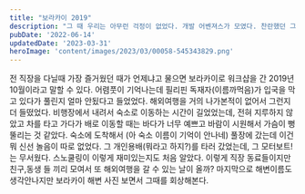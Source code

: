```yaml
---
title: "보라카이 2019"
description: "그 때 우리는 아무런 걱정이 없었다. 개발 어벤져스가 모였다. 찬란했던 그 때를 회상해본다. 인싸들이 모인 회사! 인데발자들의 워크샵!"
pubDate: '2022-06-14'
updatedDate: '2023-03-31'
heroImage: 'content/images/2023/03/00058-545343829.png'
---
```


전 직장을 다닐때 가장 즐거웠던 때가 언제냐고 물으면 보라카이로 워크샵을 간 2019년 10월이라고 말할 수 있다. 어렴풋이 기억나는데 필리핀 독재자(이름까먹음)가 입국을 막고 있다가 풀린지 얼마 안됬다고 들었었다. 해외여행을 거의 나가본적이 없어서 그런지 더 들떴었다.
비행장에서 내려서 숙소로 이동하는 시간이 길었었는데, 전혀 지루하지 않았고 차를 타고 가다가 배로 이동할 때는 바다가 너무 예쁘고 바람이 시원해서 가슴이 뻥 뚤리는 것 같았다.
숙소에 도착해서 (아 숙소 이름이 기억이 안나네) 풀장에 갔는데 이건 뭐 신선 놀음이 따로 없었다.
그 개인용배(뭐라고 하지?)를 타러 갔었는데, 그 모터보트!는 무서웠다.
스노쿨링이 이렇게 재미있는지도 처음 알았다.
이렇게 직장 동료들이지만 친구,동생 들 끼리 모여서 또 해외여행을 갈 수 있는 날이 올까?
마지막으로 해변이름도 생각안나지만 보라카이 해변 사진 보면서 그때를 회상해본다.